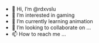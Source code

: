- 👋 Hi, I’m @rdxvslu
- 👀 I’m interested in gaming
- 🌱 I’m currently learning animation
- 💞️ I’m looking to collaborate on ...
- 📫 How to reach me ...

<!---
rdxvslu/rdxvslu is a ✨ special ✨ repository because its `README.md` (this file) appears on your GitHub profile.
You can click the Preview link to take a look at your changes.
--->
